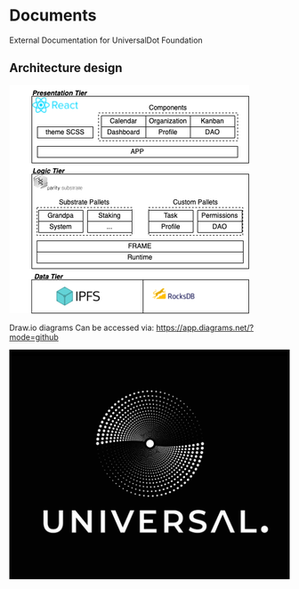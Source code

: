# Documents
External Documentation for UniversalDot Foundation


## Architecture design

![Logo](https://github.com/UniversalDot/documents/blob/06e20940dc82d2aaa80004d82ef44111e747e408/designs/architecture/3Tier_Architecture.drawio.png)

Draw.io diagrams Can be accessed via: https://app.diagrams.net/?mode=github

![Logo](https://github.com/UniversalDot/documents/blob/master/logo/rsz_jpg-02.jpg)


